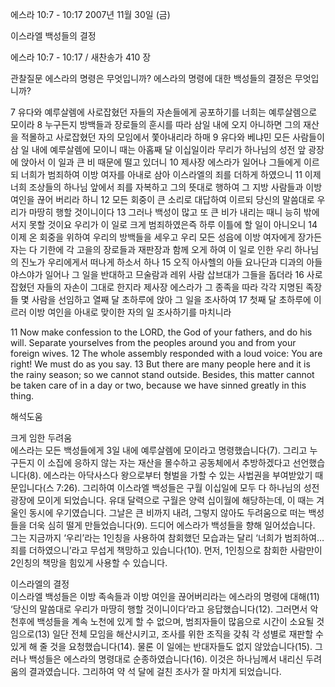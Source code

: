 에스라 10:7 - 10:17 
2007년 11월 30일 (금)

이스라엘 백성들의 결정



에스라 10:7 - 10:17 / 새찬송가 410 장


관찰질문
에스라의 명령은 무엇입니까? 
에스라의 명령에 대한 백성들의 결정은 무엇입니까? 

7 유다와 예루살렘에 사로잡혔던 자들의 자손들에게 공포하기를 너희는 예루살렘으로 모이라 8 누구든지 방백들과 장로들의 훈시를 따라 삼일 내에 오지 아니하면 그의 재산을 적몰하고 사로잡혔던 자의 모임에서 쫓아내리라 하매 9 유다와 베냐민 모든 사람들이 삼 일 내에 예루살렘에 모이니 때는 아홉째 달 이십일이라 무리가 하나님의 성전 앞 광장에 앉아서 이 일과 큰 비 때문에 떨고 있더니 10 제사장 에스라가 일어나 그들에게 이르되 너희가 범죄하여 이방 여자를 아내로 삼아 이스라엘의 죄를 더하게 하였으니 11 이제 너희 조상들의 하나님 앞에서 죄를 자복하고 그의 뜻대로 행하여 그 지방 사람들과 이방 여인을 끊어 버리라 하니 12 모든 회중이 큰 소리로 대답하여 이르되 당신의 말씀대로 우리가 마땅히 행할 것이니이다 13 그러나 백성이 많고 또 큰 비가 내리는 때니 능히 밖에 서지 못할 것이요 우리가 이 일로 크게 범죄하였은즉 하루 이틀에 할 일이 아니오니 14 이제 온 회중을 위하여 우리의 방백들을 세우고 우리 모든 성읍에 이방 여자에게 장가든 자는 다 기한에 각 고을의 장로들과 재판장과 함께 오게 하여 이 일로 인한 우리 하나님의 진노가 우리에게서 떠나게 하소서 하나 15 오직 아사헬의 아들 요나단과 디과의 아들 야스야가 일어나 그 일을 반대하고 므술람과 레위 사람 삽브대가 그들을 돕더라 16 사로잡혔던 자들의 자손이 그대로 한지라 제사장 에스라가 그 종족을 따라 각각 지명된 족장들 몇 사람을 선임하고 열째 달 초하루에 앉아 그 일을 조사하여 17 첫째 달 초하루에 이르러 이방 여인을 아내로 맞이한 자의 일 조사하기를 마치니라  

11 Now make confession to the LORD, the God of your fathers, and do his will. Separate yourselves from the peoples around you and from your foreign wives. 12 The whole assembly responded with a loud voice: You are right! We must do as you say. 13 But there are many people here and it is the rainy season; so we cannot stand outside. Besides, this matter cannot be taken care of in a day or two, because we have sinned greatly in this thing.

해석도움





크게 임한 두려움  
에스라는 모든 백성들에게 3일 내에 예루살렘에 모이라고 명령했습니다(7). 그리고 누구든지 이 소집에 응하지 않는 자는 재산을 몰수하고 공동체에서 추방하겠다고 선언했습니다(8). 에스라는 아닥사스다 왕으로부터 형벌을 가할 수 있는 사법권을 부여받았기 때문입니다(스 7:26). 그리하여 이스라엘 백성들은 구월 이십일에 모두 다 하나님의 성전 광장에 모이게 되었습니다. 유대 달력으로 구월은 양력 십이월에 해당하는데, 이 때는 겨울인 동시에 우기였습니다. 그날은 큰 비까지 내려, 그렇지 않아도 두려움으로 떠는 백성들을 더욱 심히 떨게 만들었습니다(9). 드디어 에스라가 백성들을 향해 일어섰습니다. 그는 지금까지 ‘우리’라는 1인칭을 사용하여 참회했던 모습과는 달리 ‘너희가 범죄하여… 죄를 더하였으니’라고 무섭게 책망하고 있습니다(10). 먼저, 1인칭으로 참회한 사람만이 2인칭의 책망을 힘있게 사용할 수 있습니다.  

이스라엘의 결정  
이스라엘 백성들은 이방 족속들과 이방 여인을 끊어버리라는 에스라의 명령에 대해(11) ‘당신의 말씀대로 우리가 마땅히 행할 것이니이다’라고 응답했습니다(12). 그러면서 악천후에 백성들을 계속 노천에 있게 할 수 없으며, 범죄자들이 많음으로 시간이 소요될 것임으로(13) 일단 전체 모임을 해산시키고, 조사를 위한 조직을 갖춰 각 성별로 재판할 수 있게 해 줄 것을 요청했습니다(14). 물론 이 일에는 반대자들도 없지 않았습니다(15). 그러나 백성들은 에스라의 명령대로 순종하였습니다(16). 이것은 하나님께서 내리신 두려움의 결과였습니다. 그리하여 약 석 달에 걸친 조사가 잘 마치게 되었습니다.